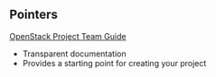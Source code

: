 <!-- .slide: data-state="normal" id="pointers" -->
## Pointers

<a href="http://docs.openstack.org/project-team-guide/" target="_blank"> OpenStack Project Team Guide</a>

* Transparent documentation
* Provides a starting point for creating your project

